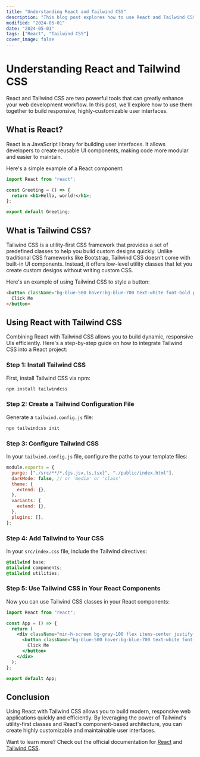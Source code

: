 ```yaml
---
title: "Understanding React and Tailwind CSS"
description: "This blog post explores how to use React and Tailwind CSS together to build responsive, highly-customizable user interfaces."
modified: "2024-05-01"
date: "2024-05-01"
tags: ["React", "Tailwind CSS"]
cover_image: false
---
```


# Understanding React and Tailwind CSS

React and Tailwind CSS are two powerful tools that can greatly enhance your web development workflow. In this post, we'll explore how to use them together to build responsive, highly-customizable user interfaces.

## What is React?

React is a JavaScript library for building user interfaces. It allows developers to create reusable UI components, making code more modular and easier to maintain.

Here's a simple example of a React component:

```jsx
import React from "react";

const Greeting = () => {
  return <h1>Hello, world!</h1>;
};

export default Greeting;
```

## What is Tailwind CSS?

Tailwind CSS is a utility-first CSS framework that provides a set of predefined classes to help you build custom designs quickly. Unlike traditional CSS frameworks like Bootstrap, Tailwind CSS doesn't come with built-in UI components. Instead, it offers low-level utility classes that let you create custom designs without writing custom CSS.

Here's an example of using Tailwind CSS to style a button:

```html
<button className="bg-blue-500 hover:bg-blue-700 text-white font-bold py-2 px-4 rounded">
  Click Me
</button>
```

## Using React with Tailwind CSS

Combining React with Tailwind CSS allows you to build dynamic, responsive UIs efficiently. Here's a step-by-step guide on how to integrate Tailwind CSS into a React project:

### Step 1: Install Tailwind CSS

First, install Tailwind CSS via npm:

```bash
npm install tailwindcss
```

### Step 2: Create a Tailwind Configuration File

Generate a `tailwind.config.js` file:

```bash
npx tailwindcss init
```

### Step 3: Configure Tailwind CSS

In your `tailwind.config.js` file, configure the paths to your template files:

```js
module.exports = {
  purge: ["./src/**/*.{js,jsx,ts,tsx}", "./public/index.html"],
  darkMode: false, // or 'media' or 'class'
  theme: {
    extend: {},
  },
  variants: {
    extend: {},
  },
  plugins: [],
};
```

### Step 4: Add Tailwind to Your CSS

In your `src/index.css` file, include the Tailwind directives:

```css
@tailwind base;
@tailwind components;
@tailwind utilities;
```

### Step 5: Use Tailwind CSS in Your React Components

Now you can use Tailwind CSS classes in your React components:

```jsx
import React from "react";

const App = () => {
  return (
    <div className="min-h-screen bg-gray-100 flex items-center justify-center">
      <button className="bg-blue-500 hover:bg-blue-700 text-white font-bold py-2 px-4 rounded">
        Click Me
      </button>
    </div>
  );
};

export default App;
```

## Conclusion

Using React with Tailwind CSS allows you to build modern, responsive web applications quickly and efficiently. By leveraging the power of Tailwind's utility-first classes and React's component-based architecture, you can create highly customizable and maintainable user interfaces.

  Want to learn more? Check out the official documentation for
  [React](https://reactjs.org/docs/getting-started.html) and [Tailwind
  CSS](https://tailwindcss.com/docs).